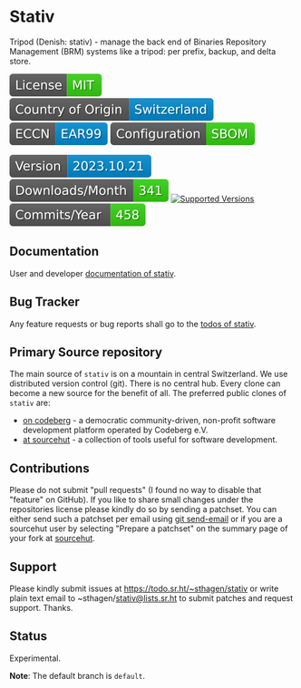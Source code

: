 # Stativ

Tripod (Denish: stativ) - manage the back end of Binaries Repository Management (BRM) systems like a tripod: per prefix, backup, and delta store.

[![License](docs/badges/license-spdx-mit.svg)](https://git.sr.ht/~sthagen/stativ/tree/default/item/LICENSE)
[![Country of Origin](docs/badges/country-of-origin-name-switzerland-neutral.svg)](https://git.sr.ht/~sthagen/stativ/tree/default/item/COUNTRY-OF-ORIGIN)
[![Export Classification Control Number (ECCN)](docs/badges/export-control-classification-number_eccn-ear99-neutral.svg)](https://git.sr.ht/~sthagen/stativ/tree/default/item/EXPORT-CONTROL-CLASSIFICATION-NUMBER)
[![Configuration](docs/badges/configuration-sbom.svg)](https://git.sr.ht/~sthagen/stativ/tree/default/item/docs/third-party/README.md)

[![Version](docs/badges/latest-release.svg)](https://pypi.python.org/pypi/stativ/)
[![Downloads](docs/badges/downloads-per-month.svg)](https://pepy.tech/project/stativ)
[![Supported Versions](https://img.shields.io/pypi/pyversions/stativ.svg?style=flat)](https://pypi.python.org/pypi/stativ/)
[![Maintenance Status](docs/badges/commits-per-year.svg)](https://git.sr.ht/~sthagen/stativ/log)

## Documentation

User and developer [documentation of stativ](https://codes.dilettant.life/docs/stativ).

## Bug Tracker

Any feature requests or bug reports shall go to the [todos of stativ](https://todo.sr.ht/~sthagen/stativ).

## Primary Source repository

The main source of `stativ` is on a mountain in central Switzerland.
We use distributed version control (git).
There is no central hub.
Every clone can become a new source for the benefit of all.
The preferred public clones of `stativ` are:

* [on codeberg](https://codeberg.org/sthagen/stativ) - a democratic community-driven, non-profit software development platform operated by Codeberg e.V.
* [at sourcehut](https://git.sr.ht/~sthagen/stativ) - a collection of tools useful for software development.

## Contributions

Please do not submit "pull requests" (I found no way to disable that "feature" on GitHub).
If you like to share small changes under the repositories license please kindly do so by sending a patchset.
You can either send such a patchset per email using [git send-email](https://git-send-email.io) or 
if you are a sourcehut user by selecting "Prepare a patchset" on the summary page of your fork at [sourcehut](https://git.sr.ht/).

## Support

Please kindly submit issues at https://todo.sr.ht/~sthagen/stativ or write plain text email to ~sthagen/stativ@lists.sr.ht to submit patches and request support. Thanks.

## Status

Experimental.

**Note**: The default branch is `default`.
